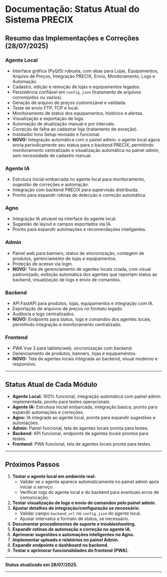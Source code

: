 # Documentação: Status Atual do Sistema PRECIX

## Resumo das Implementações e Correções (28/07/2025)

### Agente Local
- Interface gráfica (PyQt5) robusta, com abas para Lojas, Equipamentos, Arquivo de Preços, Integração PRECIX, Envio, Monitoramento, Logs e Automação.
- Cadastro, edição e remoção de lojas e equipamentos legados.
- Persistência confiável em `config.json` (tratamento de arquivos corrompidos ou vazios).
- Geração de arquivo de preços customizável e validada.
- Teste de envio FTP, TCP e local.
- Monitoramento de status dos equipamentos, histórico e alertas.
- Visualização e exportação de logs.
- Automação de atualização manual e por intervalo.
- Correção de falha ao cadastrar loja (tratamento de exceção).
- Instalador Inno Setup revisado e funcional.
- **NOVO:** Integração automática com o painel admin: o agente local agora envia periodicamente seu status para o backend PRECIX, permitindo monitoramento centralizado e visualização automática no painel admin, sem necessidade de cadastro manual.

### Agente IA
- Estrutura inicial embarcada no agente local para monitoramento, sugestão de correções e automação.
- Integração com backend PRECIX para supervisão distribuída.
- Pronto para expandir rotinas de detecção e correção automática.

### Agno
- Integração IA ativável na interface do agente local.
- Sugestão de layout e campos exportados via IA.
- Pronto para expandir automações e recomendações inteligentes.

### Admin
- Painel web para banners, status de sincronização, contagem de produtos, gerenciamento de lojas e equipamentos.
- Proteção de acesso via login.
- **NOVO:** Tela de gerenciamento de agentes locais criada, com visual padronizado, exibição automática dos agentes que reportam status ao backend, visualização de logs e envio de comandos.

### Backend
- API FastAPI para produtos, lojas, equipamentos e integração com IA.
- Exportação de arquivos de preços no formato legado.
- Auditoria e logs centralizados.
- **NOVO:** Endpoints para status, logs e comandos dos agentes locais, permitindo integração e monitoramento centralizado.

### Frontend
- PWA Vue 3 para tablets/web, sincronização com backend.
- Gerenciamento de produtos, banners, lojas e equipamentos.
- **NOVO:** Tela de agentes locais integrada ao backend, visual moderno e responsivo.

---

## Status Atual de Cada Módulo
- **Agente Local:** 100% funcional, integração automática com painel admin implementada, pronto para testes operacionais.
- **Agente IA:** Estrutura inicial embarcada, integração básica, pronto para expandir automações e correções.
- **Agno:** IA integrada ao agente local, pronta para expandir sugestões e automações.
- **Admin:** Painel funcional, tela de agentes locais pronta para testes.
- **Backend:** API funcional, endpoints de agentes locais prontos para testes.
- **Frontend:** PWA funcional, tela de agentes locais pronta para testes.

---

## Próximos Passos
1. **Testar o agente local em ambiente real:**
   - Validar se o agente aparece automaticamente no painel admin após iniciar o serviço.
   - Verificar logs do agente local e do backend para eventuais erros de comunicação.
2. **Testar visualização de logs e envio de comandos pelo painel admin.**
3. **Ajustar detalhes de integração/configuração se necessário:**
   - Validar campo `backend_url` no `config.json` do agente local.
   - Ajustar intervalos e formato de status, se necessário.
4. **Documentar procedimentos de suporte e troubleshooting.**
5. **Expandir rotinas de automação e correção no agente IA.**
6. **Aprimorar sugestões e automações inteligentes no Agno.**
7. **Implementar uploads e relatórios no painel Admin.**
8. **Expandir endpoints e dashboard no backend.**
9. **Testar e aprimorar funcionalidades do frontend (PWA).**

---

**Status atualizado em 28/07/2025.**

---

<!--
PROMPT PARA CONTINUIDADE (AI):
- Última atualização: 28/07/2025
- Próximos passos imediatos: Testar integração automática do agente local com o painel admin, validar logs e comandos, revisar README e documentar troubleshooting.
- Se for retomar amanhã: Comece revisando os testes do agente local e painel admin, depois avance para integração contínua e automação de builds.
- Lembre-se de atualizar este status e remover este prompt após concluir a próxima rodada de testes e documentação.
-->
